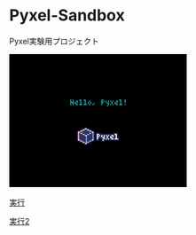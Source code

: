 # Pyxel-Sandbox
Pyxel実験用プロジェクト

![](image/screenshot.png)

[実行](https://kitao.github.io/pyxel/wasm/launcher/?run=kitayoshi47.Pyxel-Sandbox.sandbox.sandbox_main&gamepad=enabled)

[実行2](https://kitao.github.io/pyxel/wasm/launcher/?run=kitayoshi47.Pyxel-Sandbox.sandbox.sandbox_test&gamepad=enabled)
